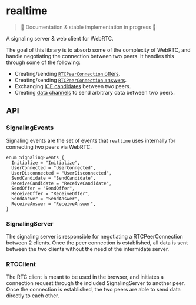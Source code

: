 # realtime

> 🚧 Documentation & stable implementation in progress 🚧

A signaling server & web client for WebRTC.

The goal of this library is to absorb some of the complexity of WebRTC, and handle negotiating the connection between two peers. It handles this through some of the following:

- Creating/sending [`RTCPeerConnection` offers](https://developer.mozilla.org/en-US/docs/Web/API/RTCPeerConnection/createOffer).
- Creating/sending [`RTCPeerConnection` answers](https://developer.mozilla.org/en-US/docs/Web/API/RTCPeerConnection/createAnswer).
- Exchanging [ICE candidates](https://developer.mozilla.org/en-US/docs/Web/API/RTCPeerConnection/addIceCandidate) between two peers.
- Creating [data channels](https://developer.mozilla.org/en-US/docs/Web/API/RTCPeerConnection/createDataChannel) to send arbitrary data between two peers.

## API

### SignalingEvents
Signaling events are the set of events that `realtime` uses internally for connecting two peers via WebRTC.

```tsx
enum SignalingEvents {
  Initialize = "Initialize",
  UserConnected = "UserConnected",
  UserDisconnected = "UserDisconnected",
  SendCandidate = "SendCandidate",
  ReceiveCandidate = "ReceiveCandidate",
  SendOffer = "SendOffer",
  ReceiveOffer = "ReceiveOffer",
  SendAnswer = "SendAnswer",
  ReceiveAnswer = "ReceiveAnswer",
}
```

### SignalingServer
The signaling server is responsible for negotiating a RTCPeerConnection between 2 clients. Once the peer connection is established, all data is sent between the two clients without the need of the intermidate server.

### RTCClient
The RTC client is meant to be used in the browser, and initiates a connection request through the included SignalingServer to another peer. Once the connection is established, the two peers are able to send data directly to each other.
